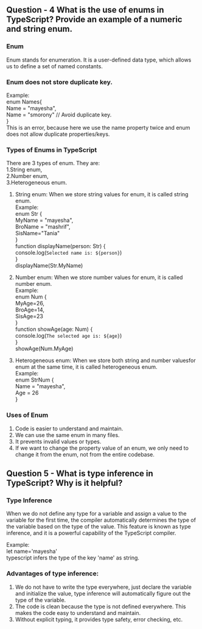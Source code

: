 ## Question - 4 What is the use of enums in TypeScript? Provide an example of a numeric and string enum.

### Enum
Enum stands for enumeration. It is a user-defined data type, which allows us to define a set of named constants. 

### Enum does not store duplicate key.
Example:  
enum Names{  
Name = "mayesha",  
Name = "smorony"    // Avoid duplicate key.  
}  
This is an error, because here we use the name property twice and enum does not allow duplicate properties/keys.

### Types of Enums in TypeScript
There are 3 types of enum. They are:  
   1.String enum,     
   2.Number enum,     
   3.Heterogeneous enum.  
1. String enum: When we store string values ​​for enum, it is called string enum.   
Example:  
enum Str {  
MyName = "mayesha",  
BroName = "mashrif",  
SisName="Tania"  
}  
function displayName(person: Str) {  
  console.log(`Selected name is: ${person}`)  
}  
displayName(Str.MyName)  

2. Number enum: When we store number values ​​for enum, it is called number enum.  
Example:  
enum Num {  
MyAge=26,  
BroAge=14,  
SisAge=23  
}  
function showAge(age: Num) {  
  console.log(`The selected age is: ${age}`)  
}  
showAge(Num.MyAge)  

3. Heterogeneous enum: When we store both string and number values ​​for enum at the same time, it is called heterogeneous enum.  
Example:  
enum StrNum {  
Name = "mayesha",  
Age = 26  
}  

### Uses of Enum

1. Code is easier to understand and maintain.
2. We can use the same enum in many files.
3. It prevents invalid values ​​or types.
4. If we want to change the property value of an enum, we only need to change it from the enum, not from the entire codebase.


## Question 5 - What is type inference in TypeScript? Why is it helpful?

### Type Inference
When we do not define any type for a variable and assign a value to the variable for the first time, the compiler automatically determines the type of the variable based on the type of the value. This feature is known as type inference, and it is a powerful capability of the TypeScript compiler.

Example:  
let name='mayesha'  
typescript infers the type of the key 'name' as string.

### Advantages of type inference:
1. We do not have to write the type everywhere, just declare the variable and initialize the value, type inference will automatically figure out the type of the variable.
2. The code is clean because the type is not defined everywhere. This makes the code easy to understand and maintain.
3. Without explicit typing, it provides type safety, error checking, etc.
